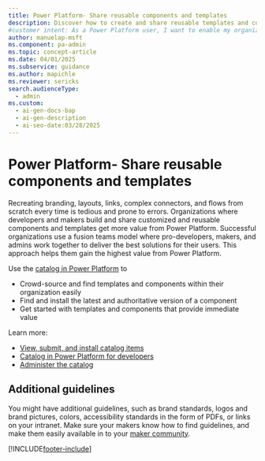 ```yaml
---
title: Power Platform- Share reusable components and templates
description: Discover how to create and share reusable templates and components in Power Platform to streamline development and maximize organizational value.
#customer intent: As a Power Platform user, I want to enable my organization to share reusable components and templates so that developers and makers can streamline development and reduce errors.
author: manuelap-msft
ms.component: pa-admin
ms.topic: concept-article
ms.date: 04/01/2025
ms.subservice: guidance
ms.author: mapichle
ms.reviewer: sericks
search.audienceType:
  - admin
ms.custom:
  - ai-gen-docs-bap
  - ai-gen-description
  - ai-seo-date:03/28/2025
---
```


# Power Platform- Share reusable components and templates

Recreating branding, layouts, links, complex connectors, and flows from scratch every time is tedious and prone to errors. Organizations where developers and makers build and share customized and reusable components and templates get more value from Power Platform. Successful organizations use a fusion teams model where pro-developers, makers, and admins work together to deliver the best solutions for their users. This approach helps them gain the highest value from Power Platform.

Use the [catalog in Power Platform](/power-apps/maker/data-platform/catalog-overview) to

- Crowd-source and find templates and components within their organization easily
- Find and install the latest and authoritative version of a component
- Get started with templates and components that provide immediate value

Learn more:

- [View, submit, and install catalog items](/power-apps/maker/data-platform/submit-acquire-from-catalog)
- [Catalog in Power Platform for developers](/power-platform/developer/catalog/overview)
- [Administer the catalog](/power-platform/admin/administer-catalog#set-up-the-catalog)

## Additional guidelines

You might have additional guidelines, such as brand standards, logos and brand pictures, colors, accessibility standards in the form of PDFs, or links on your intranet. Make sure your makers know how to find  guidelines, and make them easily available in to your [maker community](wiki-community.md).

[!INCLUDE[footer-include](../../includes/footer-banner.md)]
